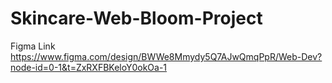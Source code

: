 # Skincare-Web-Bloom-Project

Figma Link
https://www.figma.com/design/BWWe8Mmydy5Q7AJwQmqPpR/Web-Dev?node-id=0-1&t=ZxRXFBKeloY0okOa-1
